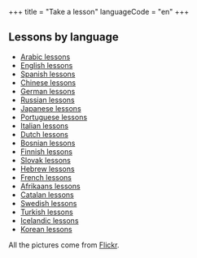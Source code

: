 +++
title = "Take a lesson"
languageCode = "en"
+++

## Lessons by language

  - [Arabic lessons](/en/Arabic_lessons)
  - [English lessons](/en/English_lessons)
  - [Spanish lessons](/en/Spanish_lessons)
  - [Chinese lessons](/en/Chinese_lessons)
  - [German lessons](/en/German_lessons)
  - [Russian lessons](/en/Russian_lessons)
  - [Japanese lessons](/en/Japanese_lessons)
  - [Portuguese lessons](/en/Portuguese_lessons)
  - [Italian lessons](/en/Italian_lessons)
  - [Dutch lessons](/en/Dutch_lessons)
  - [Bosnian lessons](/en/Bosnian_lessons)
  - [Finnish lessons](/en/Finnish_lessons)
  - [Slovak lessons](/en/Slovak_lessons)
  - [Hebrew lessons](/en/Hebrew_lessons)
  - [French lessons](/en/French_lessons)
  - [Afrikaans lessons](/en/Afrikaans_lessons)
  - [Catalan lessons](/en/Catalan_lessons)
  - [Swedish lessons](/en/Swedish_lessons)
  - [Turkish lessons](/en/Turkish_lessons)
  - [Icelandic lessons](/en/Icelandic_lessons)
  - [Korean lessons](/en/Korean_lessons)

All the pictures come from
[Flickr](http://www.flickr.com/creativecommons/).
